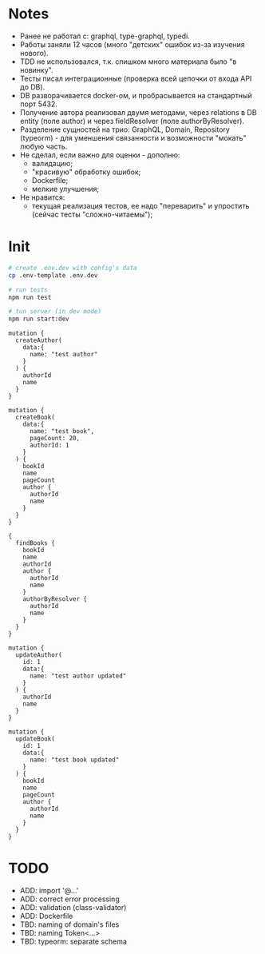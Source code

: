 # Notes

-   Ранее не работал с: graphql, type-graphql, typedi.
-   Работы заняли 12 часов (много "детских" ошибок из-за изучения нового).
-   TDD не использовался, т.к. слишком много материала было "в новинку".
-   Тесты писал интеграционные (проверка всей цепочки от входа API до DB).
-   DB разворачивается docker-ом, и пробрасывается на стандартный порт 5432.
-   Получение автора реализовал двумя методами, через relations в DB entity (поле author) и через fieldResolver (поле authorByResolver).
-   Разделение сущностей на трио: GraphQL, Domain, Repository (typeorm) - для уменшения связанности и возможности "мокать" любую часть.
-   Не сделал, если важно для оценки - дополню:
    -   валидацию;
    -   "красивую" обработку ошибок;
    -   Dockerfile;
    -   мелкие улучшения;
-   Не нравится:
    -   текущая реализация тестов, ее надо "переварить" и упростить (сейчас тесты "сложно-читаемы");

# Init

```bash
# create .env.dev with config's data
cp .env-template .env.dev

# run tests
npm run test

# tun server (in dev mode)
npm run start:dev
```

```
mutation {
  createAuthor(
    data:{
      name: "test author"
    }
  ) {
    authorId
    name
  }
}

mutation {
  createBook(
    data:{
      name: "test book",
      pageCount: 20,
      authorId: 1
    }
  ) {
    bookId
    name
    pageCount
    author {
      authorId
      name
    }
  }
}

{
  findBooks {
    bookId
    name
    authorId
    author {
      authorId
      name
    }
    authorByResolver {
      authorId
      name
    }
  }
}

mutation {
  updateAuthor(
    id: 1
    data:{
      name: "test author updated"
    }
  ) {
    authorId
    name
  }
}

mutation {
  updateBook(
    id: 1
    data:{
      name: "test book updated"
    }
  ) {
    bookId
    name
    pageCount
    author {
      authorId
      name
    }
  }
}

```

# TODO

-   ADD: import '@...'
-   ADD: correct error processing
-   ADD: validation (class-validator)
-   ADD: Dockerfile
-   TBD: naming of domain's files
-   TBD: naming Token<...>
-   TBD: typeorm: separate schema
